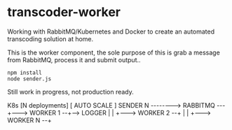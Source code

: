 # transcoder-worker

Working with RabbitMQ/Kubernetes and Docker to create an automated transcoding solution at home.

This is the worker component, the sole purpose of this is grab a message from RabbitMQ, process it and submit output..

    npm install
    node sender.js

Still work in progress, not production ready.

K8s
[N deployments]                [   AUTO SCALE   ]
SENDER N --------> RABBITMQ ---+---> WORKER 1 --+--> LOGGER
                               |                |
                               +---> WORKER 2 --+
                               |                |
                               +---> WORKER N --+
